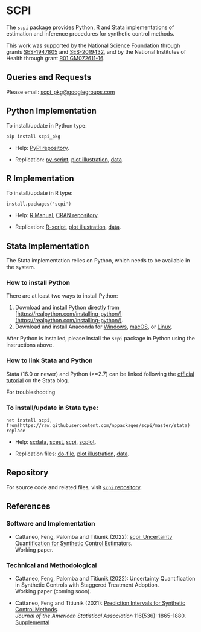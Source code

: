 # SCPI

The `scpi` package provides Python, R and Stata implementations of estimation and inference procedures for synthetic control methods.

This work was supported by the National Science Foundation through grants [SES-1947805](https://www.nsf.gov/awardsearch/showAward?AWD_ID=1947805) and [SES-2019432](https://www.nsf.gov/awardsearch/showAward?AWD_ID=2019432), and by the National Institutes of Health through grant [R01 GM072611-16](https://reporter.nih.gov/project-details/10093056).

## Queries and Requests

Please email: [scpi_pkg@googlegroups.com](mailto:scpi_pkg@googlegroups.com)

## Python Implementation

To install/update in Python type:
```
pip install scpi_pkg
```

- Help: [PyPI repository](https://pypi.org/project/scpi_pkg/).

- Replication: [py-script](https://raw.githubusercontent.com/nppackages/scpi/master/Python/scpi_illustration.py), [plot illustration](https://raw.githubusercontent.com/nppackages/scpi/master/Python/scpi_illustration_plot.py), [data](https://raw.githubusercontent.com/nppackages/scpi/master/Python/scpi_germany.csv).

## R Implementation

To install/update in R type:
```
install.packages('scpi')
```

- Help: [R Manual](https://raw.githubusercontent.com/nppackages/scpi/master/R/scpi.pdf), [CRAN repository](https://cran.r-project.org/package=scpi).

- Replication: [R-script](https://raw.githubusercontent.com/nppackages/scpi/master/R/scpi_illustration.R), [plot illustration](https://raw.githubusercontent.com/nppackages/scpi/master/R/scpi_illustration_plot.R), [data](https://raw.githubusercontent.com/nppackages/scpi/master/R/scpi_germany.csv).

## Stata Implementation

The Stata implementation relies on Python, which needs to be available in the system.

### How to install Python
There are at least two ways to install Python:
1. Download and install Python directly from [https://realpython.com/installing-python/](https://realpython.com/installing-python/).
2. Download and install Anaconda for [Windows](https://docs.anaconda.com/anaconda/install/windows/), [macOS](https://docs.anaconda.com/anaconda/install/mac-os/), or [Linux](https://docs.anaconda.com/anaconda/install/linux/).

After Python is installed, please install the `scpi` package in Python using the instructions above.

### How to link Stata and Python
Stata (16.0 or newer) and Python (>=2.7) can be linked following the [official tutorial](https://blog.stata.com/2020/08/18/stata-python-integration-part-1-setting-up-stata-to-use-python/) on the Stata blog.

For troubleshooting

### To install/update in Stata type:
```
net install scpi, from(https://raw.githubusercontent.com/nppackages/scpi/master/stata) replace
```

- Help: [scdata](https://raw.githubusercontent.com/nppackages/scpi/master/stata/scdata.pdf), [scest](https://raw.githubusercontent.com/nppackages/scpi/master/stata/scest.pdf), [scpi](https://raw.githubusercontent.com/nppackages/scpi/master/stata/scpi.pdf), [scplot](https://raw.githubusercontent.com/nppackages/scpi/master/stata/scplot.pdf).

- Replication files: [do-file](https://raw.githubusercontent.com/nppackages/scpi/master/stata/scpi_illustration.do), [plot illustration](https://raw.githubusercontent.com/nppackages/scpi/master/stata/scpi_illustration_plot.do), [data](https://raw.githubusercontent.com/nppackages/scpi/master/stata/scpi_germany.dta).

## Repository

For source code and related files, visit [`scpi` repository](https://github.com/nppackages/scpi/).


## References

### Software and Implementation

- Cattaneo, Feng, Palomba and Titiunik (2022): [scpi: Uncertainty Quantification for Synthetic Control Estimators](https://nppackages.github.io/references/Cattaneo-Feng-Palomba-Titiunik_2022_scpi.pdf).<br>
Working paper.

### Technical and Methodological

- Cattaneo, Feng, Palomba and Titiunik (2022): Uncertainty Quantification in Synthetic Controls with Staggered Treatment Adoption.<br>
Working paper (coming soon).

- Cattaneo, Feng and Titiunik (2021): [Prediction Intervals for Synthetic Control Methods](https://nppackages.github.io/references/Cattaneo-Feng-Titiunik_2021_JASA.pdf).<br>
_Journal of the American Statistical Association_ 116(536): 1865-1880.<br>
[Supplemental](https://nppackages.github.io/references/Cattaneo-Feng-Titiunik_2021_JASA--Supplement.pdf)<br>

<br><br>

